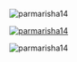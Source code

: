 

<p align="left"> <img src="https://komarev.com/ghpvc/?username=parmarisha14&label=Profile%20views&color=0e75b6&style=flat" alt="parmarisha14" /> </p>

<p align="left"> <a href="https://github.com/ryo-ma/github-profile-trophy"><img src="https://github-profile-trophy.vercel.app/?username=parmarisha14" alt="parmarisha14" /></a> </p>

<p><img align="center" src="https://github-readme-streak-stats.herokuapp.com/?user=parmarisha14&" alt="parmarisha14" /></p>
